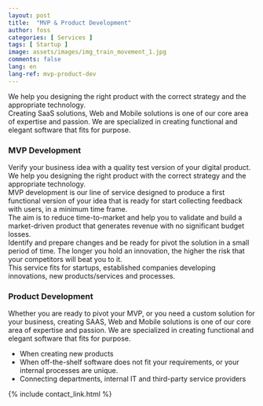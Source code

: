 ```yaml
---
layout: post
title:  "MVP & Product Development"
author: foss
categories: [ Services ]
tags: [ Startup ]
image: assets/images/img_train_movement_1.jpg
comments: false
lang: en
lang-ref: mvp-product-dev
---
```

We help you designing the right product with the correct strategy and the appropriate technology.  
Creating SaaS solutions, Web and Mobile solutions is one of our core area of expertise and passion. We are specialized in creating functional and elegant software that fits for purpose.

### MVP Development
Verify your business idea with a quality test version of your digital product. We help you designing the right product with the correct strategy and the appropriate technology.  
MVP development is our line of service designed to produce a first functional version of your idea that is ready for start collecting feedback with users, in a minimum time frame.   
The aim is to reduce time-to-market and help you to validate and build a market-driven product that generates revenue with no significant budget losses.   
Identify and prepare changes and be ready for pivot the solution in a small period of time. The longer you hold an innovation, the higher the risk that your competitors will beat you to it.  
This service fits for startups, established companies developing innovations, new products/services and processes.  

### Product Development
Whether you are ready to pivot your MVP, or you need a cus­tom solu­tion for your business, creating SAAS, Web and Mobile solutions is one of our core area of expertise and passion. We are specialized in creating functional and elegant software that fits for purpose.  
- When creating new products
- When off-the-shelf software does not fit your requirements, or your internal processes are unique.
- Con­nect­ing depart­ments, inter­nal IT and third-party ser­vice providers


{% include contact_link.html %}
